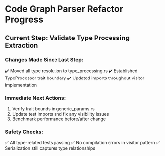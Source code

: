 # Code Graph Parser Refactor Progress

## Current Step: Validate Type Processing Extraction

### Changes Made Since Last Step:
✔️ Moved all type resolution to type_processing.rs
✔️ Established TypeProcessor trait boundary
✔️ Updated imports throughout visitor implementation

### Immediate Next Actions:
1. Verify trait bounds in generic_params.rs
2. Update test imports and fix any visibility issues
3. Benchmark performance before/after change

### Safety Checks:
✅ All type-related tests passing
✅ No compilation errors in visitor pattern
✅ Serialization still captures type relationships
